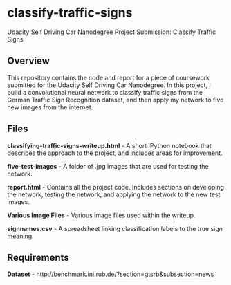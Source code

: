 # classify-traffic-signs
Udacity Self Driving Car Nanodegree Project Submission: Classify Traffic Signs

## Overview
This repository contains the code and report for a piece of coursework submitted for the Udacity Self Driving Car Nanodegree. In this project, I build a convolutional neural network to classify traffic signs from the German Traffic Sign Recognition dataset, and then apply my network to five new images from the internet.

## Files

<b>classifying-traffic-signs-writeup.html</b> - A short IPython notebook that describes the approach to the project, and includes areas for improvement.

<b>five-test-images</b> - A folder of .jpg images that are used for testing the network.

<b>report.html</b> - Contains all the project code. Includes sections on developing the network, testing the network, and applying the network to the new test images.

<b>Various Image Files</b> - Various image files used within the writeup.

<b>signnames.csv</b> - A spreadsheet linking classification labels to the true sign meaning.

## Requirements

<b>Dataset</b> - http://benchmark.ini.rub.de/?section=gtsrb&subsection=news
